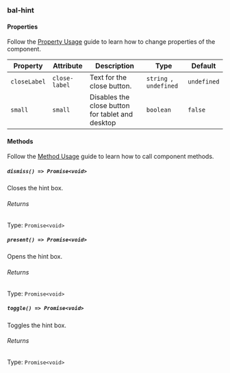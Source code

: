 ### bal-hint
 
#### Properties

Follow the [Property Usage](https://design.baloise.dev/?path=/docs/implementation-property--page) guide to learn how to change properties of the component.

| Property     | Attribute     | Description                                      | Type                    | Default     |
| ------------ | ------------- | ------------------------------------------------ | ----------------------- | ----------- |
| `closeLabel` | `close-label` | Text for the close button.                       | `string `, ` undefined` | `undefined` |
| `small`      | `small`       | Disables the close button for tablet and desktop | `boolean`               | `false`     |


#### Methods

Follow the [Method Usage](https://design.baloise.dev/?path=/docs/implementation-method--page) guide to learn how to call component methods.

##### `dismiss() => Promise<void>`

Closes the hint box.

###### Returns

Type: `Promise<void>`



##### `present() => Promise<void>`

Opens the hint box.

###### Returns

Type: `Promise<void>`



##### `toggle() => Promise<void>`

Toggles the hint box.

###### Returns

Type: `Promise<void>`




 